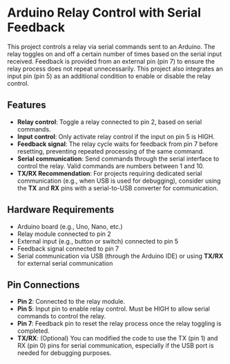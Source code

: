 # Arduino Relay Control with Serial Feedback

This project controls a relay via serial commands sent to an Arduino. The relay toggles on and off a certain number of times based on the serial input received. Feedback is provided from an external pin (pin 7) to ensure the relay process does not repeat unnecessarily. This project also integrates an input pin (pin 5) as an additional condition to enable or disable the relay control.

## Features

- **Relay control**: Toggle a relay connected to pin 2, based on serial commands.
- **Input control**: Only activate relay control if the input on pin 5 is HIGH.
- **Feedback signal**: The relay cycle waits for feedback from pin 7 before resetting, preventing repeated processing of the same command.
- **Serial communication**: Send commands through the serial interface to control the relay. Valid commands are numbers between 1 and 10.
- **TX/RX Recommendation**: For projects requiring dedicated serial communication (e.g., when USB is used for debugging), consider using the **TX** and **RX** pins with a serial-to-USB converter for communication.

## Hardware Requirements

- Arduino board (e.g., Uno, Nano, etc.)
- Relay module connected to pin 2
- External input (e.g., button or switch) connected to pin 5
- Feedback signal connected to pin 7
- Serial communication via USB (through the Arduino IDE) or using **TX/RX** for external serial communication

## Pin Connections

- **Pin 2**: Connected to the relay module.
- **Pin 5**: Input pin to enable relay control. Must be HIGH to allow serial commands to control the relay.
- **Pin 7**: Feedback pin to reset the relay process once the relay toggling is completed.
- **TX/RX**: (Optional) You can modified the code to use the TX (pin 1) and RX (pin 0) pins for serial communication, especially if the USB port is needed for debugging purposes.
